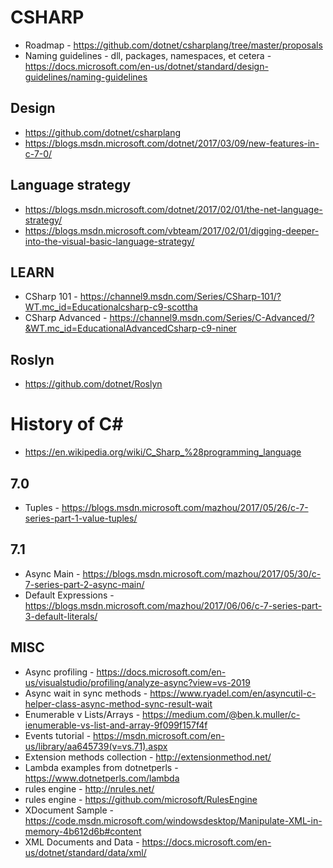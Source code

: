 # CSHARP

* Roadmap - https://github.com/dotnet/csharplang/tree/master/proposals
* Naming guidelines - dll, packages, namespaces, et cetera - https://docs.microsoft.com/en-us/dotnet/standard/design-guidelines/naming-guidelines

## Design

* https://github.com/dotnet/csharplang
* https://blogs.msdn.microsoft.com/dotnet/2017/03/09/new-features-in-c-7-0/

## Language strategy

* https://blogs.msdn.microsoft.com/dotnet/2017/02/01/the-net-language-strategy/
* https://blogs.msdn.microsoft.com/vbteam/2017/02/01/digging-deeper-into-the-visual-basic-language-strategy/

## LEARN

* CSharp 101 - https://channel9.msdn.com/Series/CSharp-101/?WT.mc_id=Educationalcsharp-c9-scottha
* CSharp Advanced - https://channel9.msdn.com/Series/C-Advanced/?&WT.mc_id=EducationalAdvancedCsharp-c9-niner

## Roslyn

* https://github.com/dotnet/Roslyn

# History of C#
* https://en.wikipedia.org/wiki/C_Sharp_%28programming_language 

## 7.0
* Tuples - https://blogs.msdn.microsoft.com/mazhou/2017/05/26/c-7-series-part-1-value-tuples/

## 7.1
* Async Main - https://blogs.msdn.microsoft.com/mazhou/2017/05/30/c-7-series-part-2-async-main/
* Default Expressions - https://blogs.msdn.microsoft.com/mazhou/2017/06/06/c-7-series-part-3-default-literals/

## MISC
* Async profiling - https://docs.microsoft.com/en-us/visualstudio/profiling/analyze-async?view=vs-2019
* Async wait in sync methods - https://www.ryadel.com/en/asyncutil-c-helper-class-async-method-sync-result-wait
* Enumerable v Lists/Arrays - https://medium.com/@ben.k.muller/c-ienumerable-vs-list-and-array-9f099f157f4f
* Events tutorial - https://msdn.microsoft.com/en-us/library/aa645739(v=vs.71).aspx
* Extension methods collection - http://extensionmethod.net/
* Lambda examples from dotnetperls - https://www.dotnetperls.com/lambda
* rules engine  - http://nrules.net/
* rules engine - https://github.com/microsoft/RulesEngine
* XDocument Sample - https://code.msdn.microsoft.com/windowsdesktop/Manipulate-XML-in-memory-4b612d6b#content
* XML Documents and Data - https://docs.microsoft.com/en-us/dotnet/standard/data/xml/
